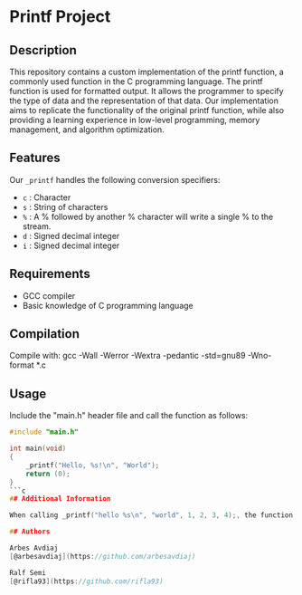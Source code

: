# Printf Project

## Description

This repository contains a custom implementation of the printf function, a commonly used function in the C programming language. The printf function is used for formatted output. It allows the programmer to specify the type of data and the representation of that data. Our implementation aims to replicate the functionality of the original printf function, while also providing a learning experience in low-level programming, memory management, and algorithm optimization.

## Features

Our `_printf` handles the following conversion specifiers:

- `c` : Character
- `s` : String of characters
- `%` : A % followed by another % character will write a single % to the stream.
- `d` : Signed decimal integer
- `i` : Signed decimal integer

## Requirements

- GCC compiler
- Basic knowledge of C programming language

## Compilation

Compile with: gcc -Wall -Werror -Wextra -pedantic -std=gnu89 -Wno-format *.c


## Usage

Include the "main.h" header file and call the function as follows:
```c
#include "main.h"

int main(void)
{
    _printf("Hello, %s!\n", "World");
    return (0);
}
```c
## Additional Information

When calling _printf("hello %s\n", "world", 1, 2, 3, 4);, the function has no way to know that more arguments were passed, so it will just ignore them. The function will not fail. The user is responsible for calling the functionthe right way.

## Authors

Arbes Avdiaj 
[@arbesavdiaj](https://github.com/arbesavdiaj)

Ralf Semi
[@rifla93](https://github.com/rifla93)
